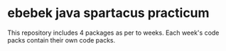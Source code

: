 # ebebek java spartacus practicum
This repository includes 4 packages as per to weeks. Each week's code packs contain their own code packs.
